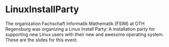 # LinuxInstallParty

The organization Fachschaft Informatik Mathematik (FSIM) at OTH Regensburg was organizing a Linux Install Party: A installation party for supporting new Linux users with their new and awesome operating system. These are the slides for this event.
